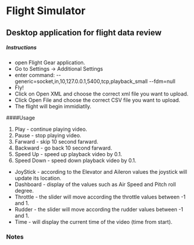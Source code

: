 # Flight Simulator
## Desktop application for flight data review


##### Instructions
* open Flight Gear application.
* Go to Settings -> Additional Settings
* enter command: 
--generic=socket,in,10,127.0.0.1,5400,tcp,playback_small
--fdm=null
* Fly!
* Click on Open XML and choose the correct xml file you want to upload.
* Click Open File and choose the correct CSV file you want to upload.
* The flight will begin immidiatlly.

####Usage
1. Play - continue playing video.
2. Pause - stop playing video.
3. Farward - skip 10 second farward.
4. Backward - go back 10 second farward.
5. Speed Up - speed up playback video by 0.1.
6. Speed Down - speed down playback video by 0.1.

- JoyStick - according to the Elevator and Aileron values the joystick will update its location.
- Dashboard - display of the values such as Air Speed and Pitch roll degree.
- Throttle - the slider will move according the throttle values between -1 and 1.
- Rudder - the slider will move according the rudder values between -1 and 1.
- Time - will display the current time of the video (time from start).


### Notes

